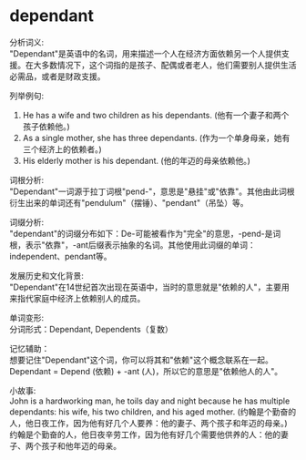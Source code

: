 # dependant

分析词义:  
"Dependant"是英语中的名词，用来描述一个人在经济方面依赖另一个人提供支援。在大多数情况下，这个词指的是孩子、配偶或者老人，他们需要别人提供生活必需品，或者是财政支援。

  

列举例句:

  

1.  He has a wife and two children as his dependants. (他有一个妻子和两个孩子依赖他。)
2.  As a single mother, she has three dependants. (作为一个单身母亲，她有三个经济上的依赖者。)
3.  His elderly mother is his dependant. (他的年迈的母亲依赖他。)

  

词根分析:  
"Dependant"一词源于拉丁词根"pend-"，意思是"悬挂"或"依靠"。其他由此词根衍生出来的单词还有"pendulum"（摆锤）、"pendant"（吊坠）等。

  

词缀分析:  
"dependant"的词缀分布如下：De-可能被看作为"完全"的意思，-pend-是词根，表示"依靠"，-ant后缀表示抽象的名词。其他使用此词缀的单词：independent、pendant等。

  

发展历史和文化背景:  
"Dependant"在14世纪首次出现在英语中，当时的意思就是"依赖的人"，主要用来指代家庭中经济上依赖别人的成员。

  

单词变形:  
分词形式：Dependant, Dependents（复数）

  

记忆辅助：  
想要记住"Dependant"这个词，你可以将其和"依赖"这个概念联系在一起。Dependant = Depend (依赖) + -ant (人)，所以它的意思是"依赖他人的人"。

  

小故事:  
John is a hardworking man, he toils day and night because he has multiple dependants: his wife, his two children, and his aged mother. (约翰是个勤奋的人，他日夜工作，因为他有好几个人要养：他的妻子、两个孩子和年迈的母亲。)  
约翰是个勤奋的人，他日夜辛劳工作，因为他有好几个需要他供养的人：他的妻子、两个孩子和他年迈的母亲。
